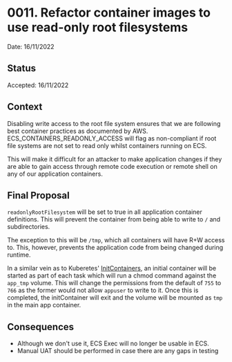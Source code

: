 # 0011. Refactor container images to use read-only root filesystems

Date: 16/11/2022

## Status

Accepted: 16/11/2022

## Context

Disabling write access to the root file system ensures that we are following best container practices as documented by AWS. ECS_CONTAINERS_READONLY_ACCESS will flag as non-compliant if root file systems are not set to read only whilst containers running on ECS.

This will make it difficult for an attacker to make application changes if they are able to gain access through remote code execution or remote shell on any of our application containers.

## Final Proposal

`readonlyRootFilesystem` will be set to true in all application container definitions. This will prevent the container from being able to write to `/` and subdirectories.

The exception to this will be `/tmp`, which all containers will have R+W access to. This, however, prevents the application code from being changed during runtime.

In a similar vein as to Kuberetes' [InitContainers](https://kubernetes.io/docs/concepts/workloads/pods/init-containers/), an initial container will be started as part of each task which will run a chmod command against the `app_tmp` volume. This will change the permissions from the default of `755` to `766` as the former would not allow `appuser` to write to it. Once this is completed, the initContainer will exit and the volume will be mounted as `tmp` in the main app container.

## Consequences

- Although we don't use it, ECS Exec will no longer be usable in ECS.
- Manual UAT should be performed in case there are any gaps in testing
